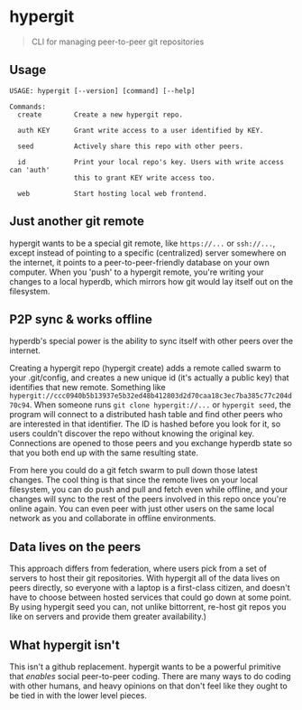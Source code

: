 # hypergit

> CLI for managing peer-to-peer git repositories

## Usage

```
USAGE: hypergit [--version] [command] [--help]

Commands:
  create        Create a new hypergit repo.

  auth KEY      Grant write access to a user identified by KEY.

  seed          Actively share this repo with other peers.

  id            Print your local repo's key. Users with write access can 'auth'
                this to grant KEY write access too.

  web           Start hosting local web frontend.

```

## Just another git remote

hypergit wants to be a special git remote, like `https://...` or `ssh://...`,
except instead of pointing to a specific (centralized) server somewhere on the
internet, it points to a peer-to-peer-friendly database on your own computer.
When you 'push' to a hypergit remote, you're writing your changes to a local
hyperdb, which mirrors how git would lay itself out on the filesystem.

## P2P sync & works offline

hyperdb's special power is the ability to sync itself with other peers over the
internet.

Creating a hypergit repo (hypergit create) adds a remote called swarm to your
.git/config, and creates a new unique id (it's actually a public key) that
identifies that new remote. Something like
`hypergit://ccc0940b5b13937e5b32ed48b412803d2d70caa18c3ec7ba385c77c204d70c94`.
When someone runs `git clone hypergit://...` or `hypergit seed`, the program
will connect to a distributed hash table and find other peers who are interested
in that identifier. The ID is hashed before you look for it, so users couldn't
discover the repo without knowing the original key. Connections are opened to
those peers and you exchange hyperdb state so that you both end up with the same
resulting state.

From here you could do a git fetch swarm to pull down those latest changes. The
cool thing is that since the remote lives on your local filesystem, you can do
push and pull and fetch even while offline, and your changes will sync to the
rest of the peers involved in this repo once you're online again. You can even
peer with just other users on the same local network as you and collaborate in
offline environments.

## Data lives on the peers

This approach differs from federation, where users pick from a set of servers to
host their git repositories. With hypergit all of the data lives on peers
directly, so everyone with a laptop is a first-class citizen, and
doesn't have to choose between hosted services that could go down at some point.
By using hypergit seed you can, not unlike bittorrent, re-host git repos you
like on servers and provide them greater availability.)

## What hypergit isn't

This isn't a github replacement. hypergit wants to be a powerful primitive that
*enables* social peer-to-peer coding. There are many ways to do coding with
other humans, and heavy opinions on that don't feel like they ought to be tied
in with the lower level pieces.


